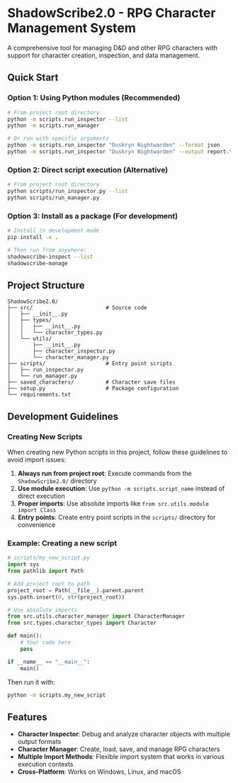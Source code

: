 # ShadowScribe2.0 - RPG Character Management System

A comprehensive tool for managing D&D and other RPG characters with support for character creation, inspection, and data management.

## Quick Start

### Option 1: Using Python modules (Recommended)
```bash
# From project root directory
python -m scripts.run_inspector --list
python -m scripts.run_manager

# Or run with specific arguments
python -m scripts.run_inspector "Duskryn Nightwarden" --format json
python -m scripts.run_inspector "Duskryn Nightwarden" --output report.txt
```

### Option 2: Direct script execution (Alternative)
```bash
# From project root directory
python scripts/run_inspector.py --list
python scripts/run_manager.py
```

### Option 3: Install as a package (For development)
```bash
# Install in development mode
pip install -e .

# Then run from anywhere:
shadowscribe-inspect --list
shadowscribe-manage
```

## Project Structure
```
ShadowScribe2.0/
├── src/                       # Source code
│   ├── __init__.py
│   ├── types/
│   │   ├── __init__.py
│   │   └── character_types.py
│   └── utils/
│       ├── __init__.py
│       ├── character_inspector.py
│       └── character_manager.py
├── scripts/                   # Entry point scripts
│   ├── run_inspector.py
│   └── run_manager.py
├── saved_characters/          # Character save files
├── setup.py                   # Package configuration
└── requirements.txt
```

## Development Guidelines

### Creating New Scripts
When creating new Python scripts in this project, follow these guidelines to avoid import issues:

1. **Always run from project root**: Execute commands from the `ShadowScribe2.0/` directory
2. **Use module execution**: Use `python -m scripts.script_name` instead of direct execution
3. **Proper imports**: Use absolute imports like `from src.utils.module import Class`
4. **Entry points**: Create entry point scripts in the `scripts/` directory for convenience

### Example: Creating a new script
```python
# scripts/my_new_script.py
import sys
from pathlib import Path

# Add project root to path
project_root = Path(__file__).parent.parent
sys.path.insert(0, str(project_root))

# Use absolute imports
from src.utils.character_manager import CharacterManager
from src.types.character_types import Character

def main():
    # Your code here
    pass

if __name__ == "__main__":
    main()
```

Then run it with:
```bash
python -m scripts.my_new_script
```

## Features

- **Character Inspector**: Debug and analyze character objects with multiple output formats
- **Character Manager**: Create, load, save, and manage RPG characters
- **Multiple Import Methods**: Flexible import system that works in various execution contexts
- **Cross-Platform**: Works on Windows, Linux, and macOS